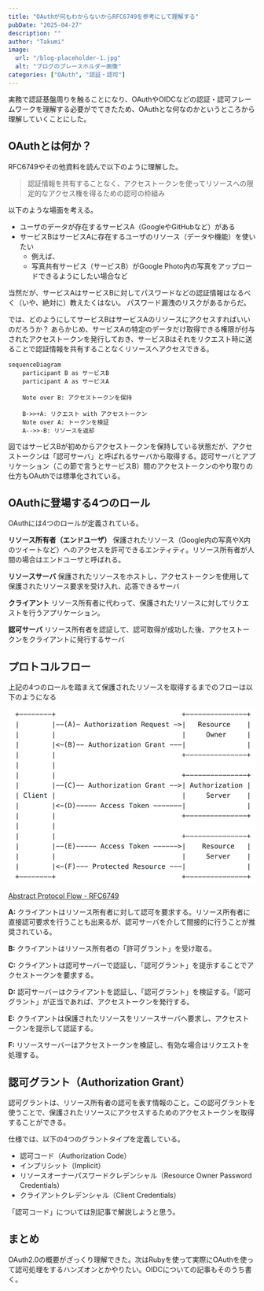 ```yaml
---
title: "OAuthが何もわからないからRFC6749を参考にして理解する"
pubDate: "2025-04-27"
description: ""
author: "Takumi"
image:
  url: "/blog-placeholder-1.jpg"
  alt: "ブログのプレースホルダー画像"
categories: ["OAuth", "認証・認可"]
---
```


実務で認証基盤周りを触ることになり、OAuthやOIDCなどの認証・認可フレームワークを理解する必要がでてきたため、OAuthとな何なのかというところから理解していくことにした。

## OAuthとは何か？

RFC6749やその他資料を読んで以下のように理解した。
>認証情報を共有することなく、アクセストークンを使ってリソースへの限定的なアクセス権を得るための認可の枠組み

以下のような場面を考える。

- ユーザのデータが存在するサービスA（GoogleやGitHubなど）がある
- サービスBはサービスAに存在するユーザのリソース（データや機能）を使いたい
  - 例えば、
  - 写真共有サービス（サービスB）がGoogle Photo内の写真をアップロードできるようにしたい場合など

当然だが、サービスAはサービスBに対してパスワードなどの認証情報はなるべく（いや、絶対に）教えたくはない。
パスワード漏洩のリスクがあるからだ。

では、どのようにしてサービスBはサービスAのリソースにアクセスすればいいのだろうか？
あらかじめ、サービスAの特定のデータだけ取得できる権限が付与されたアクセストークンを発行しておき、サービスBはそれをリクエスト時に送ることで認証情報を共有することなくリソースへアクセスできる。

```mermaid
sequenceDiagram
    participant B as サービスB
    participant A as サービスA
    
    Note over B: アクセストークンを保持
    
    B->>+A: リクエスト with アクセストークン
    Note over A: トークンを検証
    A-->>-B: リソースを返却
```

図ではサービスBが初めからアクセストークンを保持している状態だが、アクセストークンは「認可サーバ」と呼ばれるサーバから取得する。認可サーバとアプリケーション（この節で言うとサービスB）間のアクセストークンのやり取りの仕方もOAuthでは標準化されている。

## OAuthに登場する4つのロール
OAuthには4つのロールが定義されている。

**リソース所有者（エンドユーザ）**
保護されたリソース（Google内の写真やX内のツイートなど）へのアクセスを許可できるエンティティ。リソース所有者が人間の場合はエンドユーザと呼ばれる。

**リソースサーバ**
保護されたリソースをホストし、アクセストークンを使用して保護されたリソース要求を受け入れ、応答できるサーバ

**クライアント**
リソース所有者に代わって、保護されたリソースに対してリクエストを行うアプリケーション。

**認可サーバ**
リソース所有者を認証して、認可取得が成功した後、アクセストークンをクライアントに発行するサーバ

## プロトコルフロー
上記の4つのロールを踏まえて保護されたリソースを取得するまでのフローは以下のようになる

![alt text](<../../assets/20250427_protocol_flow.png>)

[Abstract Protocol Flow - RFC6749](https://datatracker.ietf.org/doc/html/rfc6749#section-1.2)

**A:** クライアントはリソース所有者に対して認可を要求する。リソース所有者に直接認可要求を行うことも出来るが、認可サーバを介して間接的に行うことが推奨されている。

**B:** クライアントはリソース所有者の「許可グラント」を受け取る。

**C:** クライアントは認可サーバーで認証し、「認可グラント」を提示することでアクセストークンを要求する。

**D:** 認可サーバーはクライアントを認証し、「認可グラント」を検証する。「認可グラント」が正当であれば、アクセストークンを発行する。

**E:** クライアントは保護されたリソースをリソースサーバへ要求し、アクセストークンを提示して認証する。

**F:** リソースサーバーはアクセストークンを検証し、有効な場合はリクエストを処理する。

## 認可グラント（Authorization Grant）
認可グラントは、リソース所有者の認可を表す情報のこと。この認可グラントを使うことで、保護されたリソースにアクセスするためのアクセストークンを取得することができる。

仕様では、以下の4つのグラントタイプを定義している。

- 認可コード（Authorization Code）
- インプリシット（Implicit）
- リソースオーナーパスワードクレデンシャル（Resource Owner Password Credentials）
- クライアントクレデンシャル（Client Credentials）

「認可コード」については別記事で解説しようと思う。

## まとめ
OAuth2.0の概要がざっくり理解できた。次はRubyを使って実際にOAuthを使って認可処理をするハンズオンとかやりたい。OIDCについての記事もそのうち書く。
